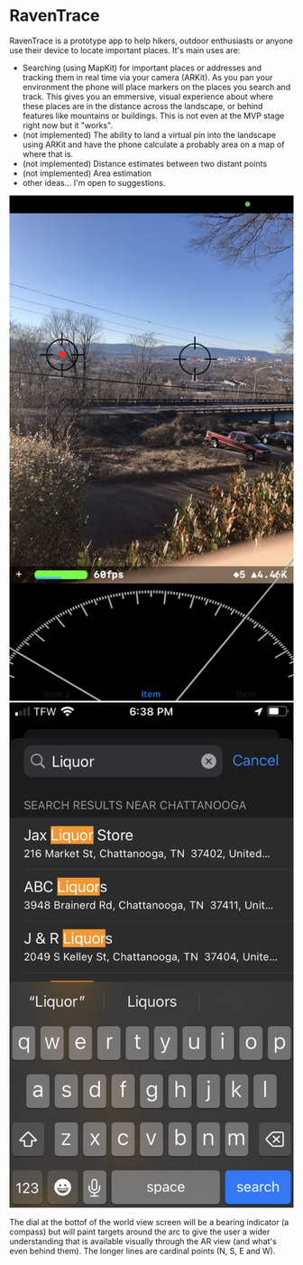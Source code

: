 # RavenTrace
RavenTrace is a prototype app to help hikers, outdoor enthusiasts or anyone use their device to locate important places. It's main uses are:
- Searching (using MapKit) for important places or addresses and tracking them in real time via your camera (ARKit). As you pan your environment the phone will place markers on the places you search  and track. This gives you an emmersive, visual experience about where these places are in the distance across the landscape, or behind features like mountains or buildings. This is not even at the MVP stage right now but it "works".
- (not implemented) The ability to land a virtual pin into the landscape using ARKit and have the phone calculate a probably area on a map of where that is.
- (not implemented) Distance estimates between two distant points
- (not implemented) Area estimation
- other ideas... I'm open to suggestions.

![World View](./media/world_view.png)
![Place search](./media/search_view.png)

The dial at the bottof of the world view screen will be a bearing indicator (a compass) but will paint targets around the arc to give the user a wider understanding that is available visually through the AR view (and what's even behind them). The longer lines are cardinal points (N, S, E and W). 
